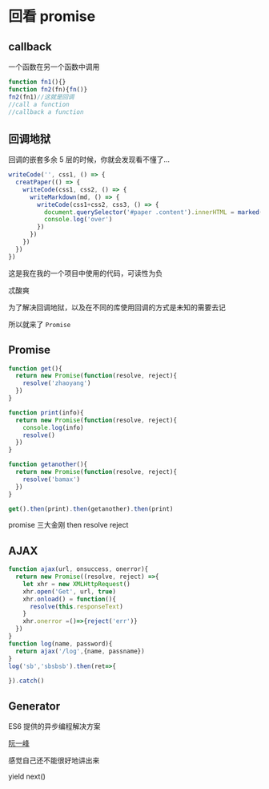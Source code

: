 <!-- ---
title: 回看 promise
tags:
	- es6
	- JavaScript
	- callback
	- promise
--- -->
# 回看 promise
## callback

一个函数在另一个函数中调用

```javascript
function fn1(){}
function fn2(fn){fn()}
fn2(fn1)//这就是回调
//call a function
//callback a function
```

<!--more-->

## 回调地狱

回调的嵌套多余 5 层的时候，你就会发现看不懂了...

```JavaScript
writeCode('', css1, () => {
  creatPaper(() => {
    writeCode(css1, css2, () => {
      writeMarkdown(md, () => {
        writeCode(css1+css2, css3, () => {
          document.querySelector('#paper .content').innerHTML = marked(md);
          console.log('over')
        })
      })      
    })
  })
})
```

这是我在我的一个项目中使用的代码，可读性为负

忒酸爽

为了解决回调地狱，以及在不同的库使用回调的方式是未知的需要去记

所以就来了 `Promise`

## Promise

```JavaScript
function get(){
  return new Promise(function(resolve, reject){
    resolve('zhaoyang')
  })
}

function print(info){
  return new Promise(function(resolve, reject){
    console.log(info)
    resolve()
  })
}

function getanother(){
  return new Promise(function(resolve, reject){
    resolve('bamax')
  })
}

get().then(print).then(getanother).then(print)
```

promise 三大金刚 then resolve reject 

## AJAX

```JavaScript
function ajax(url, onsuccess, onerror){
  return new Promise((resolve, reject) =>{
    let xhr = new XMLHttpRequest()
    xhr.open('Get', url, true)
    xhr.onload() = function(){
      resolve(this.responseText)
    }
    xhr.onerror =()=>{reject('err')}
  })
}
function log(name, password){
  return ajax('/log',{name, passname})
}
log('sb','sbsbsb').then(ret=>{
  
}).catch()
```

## Generator

ES6 提供的异步编程解决方案

[阮一峰](http://es6.ruanyifeng.com/#docs/generator)

感觉自己还不能很好地讲出来

yield  next()
